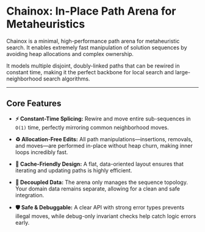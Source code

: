 # Chainox: In-Place Path Arena for Metaheuristics

Chainox is a minimal, high-performance path arena for metaheuristic search. It enables extremely fast manipulation of solution sequences by avoiding heap allocations and complex ownership.

It models multiple disjoint, doubly-linked paths that can be rewired in constant time, making it the perfect backbone for local search and large-neighborhood search algorithms.

---
## Core Features

* **⚡️ Constant-Time Splicing:** Rewire and move entire sub-sequences in `O(1)` time, perfectly mirroring common neighborhood moves.

* **♻️ Allocation-Free Edits:** All path manipulations—insertions, removals, and moves—are performed in-place without heap churn, making inner loops incredibly fast.

* **🧠 Cache-Friendly Design:** A flat, data-oriented layout ensures that iterating and updating paths is highly efficient.

* **🔗 Decoupled Data:** The arena only manages the sequence topology. Your domain data remains separate, allowing for a clean and safe integration.

* **🛡️ Safe & Debuggable:** A clear API with strong error types prevents illegal moves, while debug-only invariant checks help catch logic errors early.

